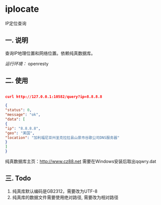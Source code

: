 # iplocate 

IP定位查询

一. 说明
-----------
查询IP地理位置和网络位置。依赖纯真数据库。

*运行环境：* openresty


二. 使用
-----------

```json

curl http://127.0.0.1:10582/query?ip=8.8.8.8

{
"status": 0,
"message": "ok",
"data": [
{
"ip": "8.8.8.8",
"geo": "美国",
"location": "加利福尼亚州圣克拉拉县山景市谷歌公司DNS服务器"
}
]
}
```

纯真数据库主页：http://www.cz88.net
需要在Windows安装后取出qqwry.dat


三. Todo
-----------

1. 纯真库默认编码是GB2312，需要改为UTF-8
2. 纯真库的数据文件需要使用绝对路径, 需要改为相对路径

